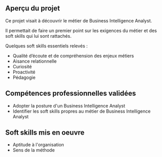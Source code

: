 ## Aperçu du projet 

Ce projet visait à découvrir le métier de Business Intelligence Analyst. 

Il permettait de faire un premier point sur les exigences du métier et des soft skills qui lui sont rattachés.

Quelques soft skills essentiels relevés  :
- Qualité d’écoute et de compréhension des enjeux métiers
- Aisance relationnelle
- Curiosité
- Proactivité
- Pédagogie

## Compétences professionnelles validées

- Adopter la posture d'un Business Intelligence Analyst
- Identifier les soft skills propres au métier de Business Intelligence  Analyst


## Soft skills mis en oeuvre

- Aptitude à l'organisation
- Sens de la méthode

